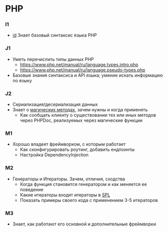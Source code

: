# PHP

### I1

- [id](#714a7ffb-fc13-4e3d-9b94-47f429d8398c) Знает базовый синтаксис языка PHP

### J1

* Уметь перечислить типы данных PHP
    * https://www.php.net/manual/ru/language.types.intro.php
    * https://www.php.net/manual/ru/language.pseudo-types.php
* Базовые знания синтаксиса и API языка; умение искать информацию по языку

### J2

* Сериализация/десериализация данных
* Знает о [магических методах](https://www.php.net/manual/ru/language.oop5.magic.php), зачем нужны и когда применять
    * Как сообщать клиенту о существовании тех или иных методов через PHPDoc, реализуемых через магические функции

### M1

* Хорошо владеет фреймворком, с которым работает
    * Как сконфигурировать роутинг, добавить ендпоинты
    * Настройка DependencyInjection

### M2

* Генераторы и Итераторы. Зачем, отличия, сходства
    * Когда функция становится генератором и как меняется ее поведение
    * Какие итераторы входят итераторы в [SPL](https://www.php.net/manual/ru/spl.iterators.php)
    * Показать примеры своего кода с применением 3-5 итераторов

### M3

* Знает, как работают его основной и дополнительные фреймворки
